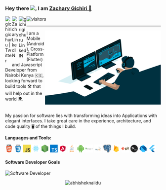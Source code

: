 ### Hey there <img src="https://media.giphy.com/media/hvRJCLFzcasrR4ia7z/giphy.gif" width="20px">, I am [Zachary Gichiri 🚀 ](https://gichirigichuru.github.io/portfolio/)

<a href="https://twitter.com/gichirigichuru">
  <img align="left" alt="gichirigichuru | Twitter" width="22px" src="https://raw.githubusercontent.com/peterthehan/peterthehan/master/assets/twitter.svg" />
</a>

<a href="https://www.linkedin.com/in/gichiri-gichuru-88b7b3224/">
  <img align="left" alt="Zachary LinkedIN" width="22px" src="https://raw.githubusercontent.com/peterthehan/peterthehan/master/assets/linkedin.svg" />
</a>
<a href="mailto:gichirigichuru@gmail.com">
  <img align="left" alt="gichirigichuru LinkedIN" width="25px" src="https://upload.wikimedia.org/wikipedia/commons/7/7e/Gmail_icon_%282020%29.svg" />
</a>

![visitors](https://visitor-badge.glitch.me)

<hr>

<img align="right" alt="GIF" src="./assets/code.gif" width="375" height="240" />


I am a Mobile (Android), Cross-Platform(Flutter) and Javascript Developer from Nairobi Kenya 🇰🇪, looking forward to build tools 🛠️ that will help out in the world 🌍.

<br>
My passion for software lies with transforming ideas into Applications with elegant interfaces. I take great care in the experience, architecture, and code quality 🖥️ of the things I build.<br>


**Languages and Tools:**

<code><img height="25" src="https://raw.githubusercontent.com/github/explore/80688e429a7d4ef2fca1e82350fe8e3517d3494d/topics/html/html.png"></code>
<code><img height="25" src="https://raw.githubusercontent.com/github/explore/80688e429a7d4ef2fca1e82350fe8e3517d3494d/topics/css/css.png"></code>
<code><img height="25" src="https://raw.githubusercontent.com/github/explore/80688e429a7d4ef2fca1e82350fe8e3517d3494d/topics/javascript/javascript.png"></code>
<code><img height="25" src="https://raw.githubusercontent.com/github/explore/80688e429a7d4ef2fca1e82350fe8e3517d3494d/topics/react/react.png"></code>
<code><img height="25" src="https://raw.githubusercontent.com/github/explore/80688e429a7d4ef2fca1e82350fe8e3517d3494d/topics/nodejs/nodejs.png"></code>
<code><img height="25" src="https://raw.githubusercontent.com/github/explore/80688e429a7d4ef2fca1e82350fe8e3517d3494d/topics/typescript/typescript.png"></code>
<code><img height="25" src="https://raw.githubusercontent.com/github/explore/80688e429a7d4ef2fca1e82350fe8e3517d3494d/topics/angular/angular.png"></code>
<code><img height="25" src="https://raw.githubusercontent.com/github/explore/80688e429a7d4ef2fca1e82350fe8e3517d3494d/topics/java/java.png"></code>
<code><img height="25" src="https://raw.githubusercontent.com/github/explore/80688e429a7d4ef2fca1e82350fe8e3517d3494d/topics/android/android.png"></code>
<code><img height="25" src="https://raw.githubusercontent.com/github/explore/80688e429a7d4ef2fca1e82350fe8e3517d3494d/topics/mongodb/mongodb.png"></code>
<code><img height="25" src="https://raw.githubusercontent.com/github/explore/80688e429a7d4ef2fca1e82350fe8e3517d3494d/topics/mysql/mysql.png"></code>
<code><img height="25" src="https://raw.githubusercontent.com/github/explore/80688e429a7d4ef2fca1e82350fe8e3517d3494d/topics/postgresql/postgresql.png"></code>
<code><img height="25" src="https://raw.githubusercontent.com/github/explore/80688e429a7d4ef2fca1e82350fe8e3517d3494d/topics/firebase/firebase.png"></code>
<code><img height="25" src="https://raw.githubusercontent.com/github/explore/80688e429a7d4ef2fca1e82350fe8e3517d3494d/topics/git/git.png"></code>
<code><img height="25" src="https://raw.githubusercontent.com/github/explore/80688e429a7d4ef2fca1e82350fe8e3517d3494d/topics/terminal/terminal.png"></code>
<code><img height="25" src="https://raw.githubusercontent.com/github/explore/80688e429a7d4ef2fca1e82350fe8e3517d3494d/topics/dart/dart.png"></code>
<code><img height="25" src="https://raw.githubusercontent.com/github/explore/80688e429a7d4ef2fca1e82350fe8e3517d3494d/topics/flutter/flutter.png"></code>
#### Software Developer Goals
![Software Developer](https://pbs.twimg.com/media/FJ6HYdpXMAAPTpA?format=jpg&name=900x900)

<p align="center"> <img src="https://github-readme-stats.vercel.app/api?username=gichirigichuru&show_icons=true&theme=slateorange" alt="abhisheknaiidu" />
<br>







